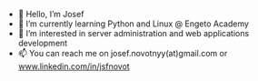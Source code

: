 - 👋 Hello, I’m Josef
- 🌱 I’m currently learning Python and Linux @ Engeto Academy
- 👀 I’m interested in server administration and web applications development
- 📫 You can reach me on josef.novotnyy(at)gmail.com or www.linkedin.com/in/jsfnovot
